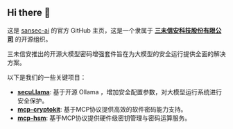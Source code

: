 ## Hi there 👋

这是 [sansec-ai](https://github.com/orgs/sansec-ai) 的官方 GitHub 主页，这是一个隶属于 **[三未信安科技股份有限公司](https://www.sansec.com.cn/)** 的开源组织。

三未信安推出的开源大模型密码增强套件旨在为大模型的安全运行提供全面的解决方案。

以下是我们的一些关键项目：

- **[secuLlama](https://github.com/sansec-ai/secuLlama/)**: 基于开源 Ollama ，增加安全配置参数，对大模型运行系统进行安全保护。
- **[mcp-cryptokit](https://github.com/sansec-ai/mcp-cryptokit)**: 基于MCP协议提供高效的软件密码能力支持。
- **[mcp-hsm](https://github.com/sansec-ai/mcp-hsm)**: 基于MCP协议提供硬件级密钥管理与密码运算服务。

